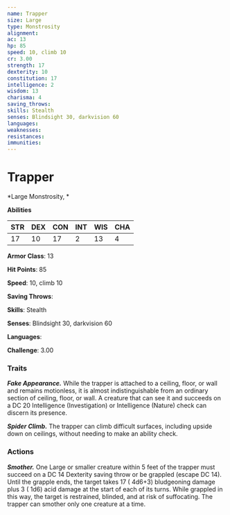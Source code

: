 ```yaml
---
name: Trapper
size: Large
type: Monstrosity
alignment: 
ac: 13
hp: 85
speed: 10, climb 10
cr: 3.00
strength: 17
dexterity: 10
constitution: 17
intelligence: 2
wisdom: 13
charisma: 4
saving_throws: 
skills: Stealth
senses: Blindsight 30, darkvision 60
languages: 
weaknesses:
resistances:
immunities:
---
```


# Trapper

*Large Monstrosity, *

**Abilities**

| STR | DEX | CON | INT | WIS | CHA |
| --- | --- | --- | --- | --- | --- |
| 17 | 10 | 17 | 2 | 13 | 4 |

**Armor Class**: 13

**Hit Points**: 85

**Speed**: 10, climb 10

**Saving Throws**: 

**Skills**: Stealth

**Senses**: Blindsight 30, darkvision 60

**Languages**: 

**Challenge**: 3.00


### Traits
***Fake Appearance.*** While the trapper is attached to a ceiling, floor, or wall and remains motionless, it is almost indistinguishable from an ordinary section of ceiling, floor, or wall. A creature that can see it and succeeds on a DC 20 Intelligence (Investigation) or Intelligence (Nature) check can discern its presence.

***Spider Climb.*** The trapper can climb difficult surfaces, including upside down on ceilings, without needing to make an ability check.


### Actions
***Smother.*** One Large or smaller creature within 5 feet of the trapper must succeed on a DC 14 Dexterity saving throw or be grappled (escape DC 14). Until the grapple ends, the target takes 17 ( 4d6+3) bludgeoning damage plus 3 ( 1d6) acid damage at the start of each of its turns. While grappled in this way, the target is restrained, blinded, and at risk of suffocating. The trapper can smother only one creature at a time.


